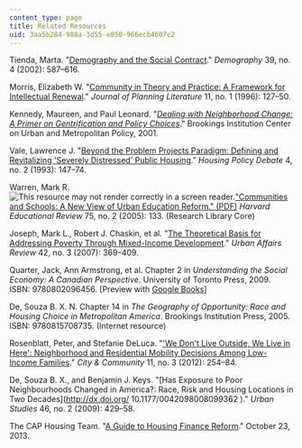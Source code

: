 ```yaml
---
content_type: page
title: Related Resources
uid: 3aa5b284-988a-3d55-e850-966ecb4607c2
---
```


Tienda, Marta. "[Demography and the Social Contract](http://dx.doi.org/10.1353/dem.2002.0041)." _Demography_ 39, no. 4 (2002): 587–616.

Morris, Elizabeth W. "[Community in Theory and Practice: A Framework for Intellectual Renewal](http://dx.doi.org/10.1177/088541229601100107)." _Journal of Planning Literature_ 11, no. 1 (1996): 127–50.

Kennedy, Maureen, and Paul Leonard. "[_Dealing with Neighborhood Change: A Primer on Gentrification and Policy Choices_](http://community-wealth.org/content/dealing-neighborhood-changes-primer-gentrification-and-policy-choices)." Brookings Institution Center on Urban and Metropolitan Policy, 2001.

Vale, Lawrence J. "[Beyond the Problem Projects Paradigm: Defining and Revitalizing 'Severely Distressed' Public Housing](http://dx.doi.org/10.1080/10511482.1993.9521129)." _Housing Policy Debate_ 4, no. 2 (1993): 147–74.

Warren, Mark R. ![This resource may not render correctly in a screen reader.](/images/inacessible.gif)["Communities and Schools: A New View of Urban Education Reform." (PDF)](http://hepgjournals.org/doi/pdf/10.17763/haer.75.2.m718151032167438) _Harvard Educational Review_ 75, no. 2 (2005): 133. (Research Library Core)

Joseph, Mark L., Robert J. Chaskin, et al. "[The Theoretical Basis for Addressing Poverty Through Mixed-Income Development](http://dx.doi.org/10.1177/1078087406294043)." _Urban Affairs Review_ 42, no. 3 (2007): 369–409.

Quarter, Jack, Ann Armstrong, et al. Chapter 2 in _Understanding the Social Economy: A Canadian Perspective_. University of Toronto Press, 2009. ISBN: 9780802096456. \[Preview with [Google Books](http://books.google.com/books?id=QGbaI3ilv2sC&pg=PA43=onepage)\]

De, Souza B. X. N. Chapter 14 in _The Geography of Opportunity: Race and Housing Choice in Metropolitan America_. Brookings Institution Press, 2005. ISBN: 9780815708735. (Internet resource)

Rosenblatt, Peter, and Stefanie DeLuca. "['We Don't Live Outside, We Live in Here': Neighborhood and Residential Mobility Decisions Among Low-Income Families](http://dx.doi.org/10.1111/j.1540-6040.2012.01413.x)." _City & Community_ 11, no. 3 (2012): 254–84.

De, Souza B. X., and Benjamin J. Keys. "[Has Exposure to Poor Neighbourhoods Changed in America?: Race, Risk and Housing Locations in Two Decades](http://dx.doi.org/ 10.1177/0042098008099362 )." _Urban Studies_ 46, no. 2 (2009): 429–58.

The CAP Housing Team. "[A Guide to Housing Finance Reform](https://www.americanprogress.org/issues/housing/news/2013/10/23/77881/a-guide-to-housing-finance-reform/)." October 23, 2013.